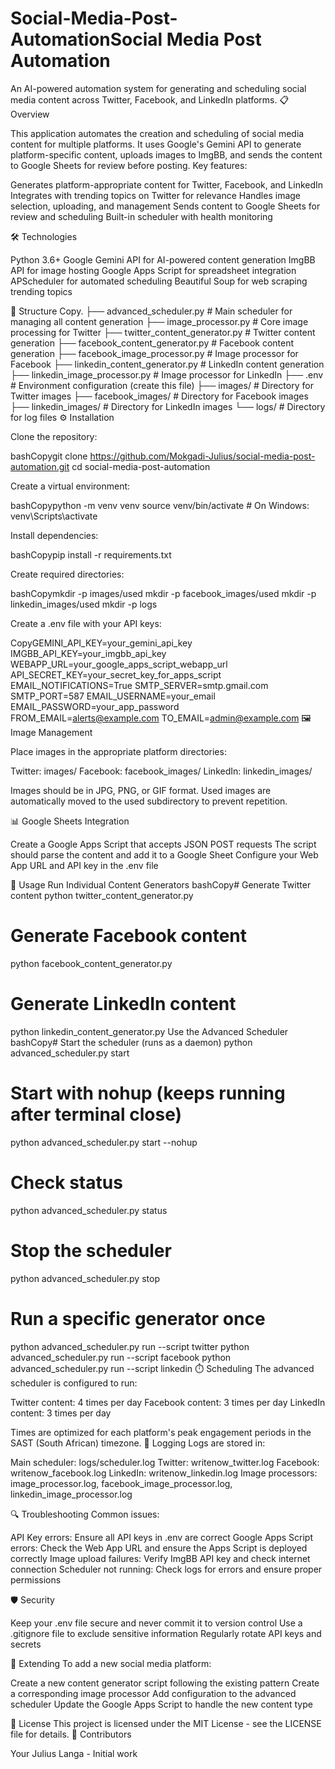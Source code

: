# Social-Media-Post-AutomationSocial Media Post Automation

An AI-powered automation system for generating and scheduling social media content across Twitter, Facebook, and LinkedIn platforms.
📋 Overview

This application automates the creation and scheduling of social media content for multiple platforms. It uses Google's Gemini API to generate platform-specific content, uploads images to ImgBB, and sends the content to Google Sheets for review before posting.
Key features:

Generates platform-appropriate content for Twitter, Facebook, and LinkedIn
Integrates with trending topics on Twitter for relevance
Handles image selection, uploading, and management
Sends content to Google Sheets for review and scheduling
Built-in scheduler with health monitoring

🛠️ Technologies

Python 3.6+
Google Gemini API for AI-powered content generation
ImgBB API for image hosting
Google Apps Script for spreadsheet integration
APScheduler for automated scheduling
Beautiful Soup for web scraping trending topics

📁 Structure
Copy.
├── advanced_scheduler.py # Main scheduler for managing all content generation
├── image_processor.py # Core image processing for Twitter
├── twitter_content_generator.py # Twitter content generation
├── facebook_content_generator.py # Facebook content generation
├── facebook_image_processor.py # Image processor for Facebook
├── linkedin_content_generator.py # LinkedIn content generation
├── linkedin_image_processor.py # Image processor for LinkedIn
├── .env # Environment configuration (create this file)
├── images/ # Directory for Twitter images
├── facebook_images/ # Directory for Facebook images
├── linkedin_images/ # Directory for LinkedIn images
└── logs/ # Directory for log files
⚙️ Installation

Clone the repository:

bashCopygit clone https://github.com/Mokgadi-Julius/social-media-post-automation.git
cd social-media-post-automation

Create a virtual environment:

bashCopypython -m venv venv
source venv/bin/activate # On Windows: venv\Scripts\activate

Install dependencies:

bashCopypip install -r requirements.txt

Create required directories:

bashCopymkdir -p images/used
mkdir -p facebook_images/used
mkdir -p linkedin_images/used
mkdir -p logs

Create a .env file with your API keys:

CopyGEMINI_API_KEY=your_gemini_api_key
IMGBB_API_KEY=your_imgbb_api_key
WEBAPP_URL=your_google_apps_script_webapp_url
API_SECRET_KEY=your_secret_key_for_apps_script
EMAIL_NOTIFICATIONS=True
SMTP_SERVER=smtp.gmail.com
SMTP_PORT=587
EMAIL_USERNAME=your_email
EMAIL_PASSWORD=your_app_password
FROM_EMAIL=alerts@example.com
TO_EMAIL=admin@example.com
🖼️ Image Management

Place images in the appropriate platform directories:

Twitter: images/
Facebook: facebook_images/
LinkedIn: linkedin_images/

Images should be in JPG, PNG, or GIF format.
Used images are automatically moved to the used subdirectory to prevent repetition.

📊 Google Sheets Integration

Create a Google Apps Script that accepts JSON POST requests
The script should parse the content and add it to a Google Sheet
Configure your Web App URL and API key in the .env file

🚀 Usage
Run Individual Content Generators
bashCopy# Generate Twitter content
python twitter_content_generator.py

# Generate Facebook content

python facebook_content_generator.py

# Generate LinkedIn content

python linkedin_content_generator.py
Use the Advanced Scheduler
bashCopy# Start the scheduler (runs as a daemon)
python advanced_scheduler.py start

# Start with nohup (keeps running after terminal close)

python advanced_scheduler.py start --nohup

# Check status

python advanced_scheduler.py status

# Stop the scheduler

python advanced_scheduler.py stop

# Run a specific generator once

python advanced_scheduler.py run --script twitter
python advanced_scheduler.py run --script facebook
python advanced_scheduler.py run --script linkedin
⏱️ Scheduling
The advanced scheduler is configured to run:

Twitter content: 4 times per day
Facebook content: 3 times per day
LinkedIn content: 3 times per day

Times are optimized for each platform's peak engagement periods in the SAST (South African) timezone.
📝 Logging
Logs are stored in:

Main scheduler: logs/scheduler.log
Twitter: writenow_twitter.log
Facebook: writenow_facebook.log
LinkedIn: writenow_linkedin.log
Image processors: image_processor.log, facebook_image_processor.log, linkedin_image_processor.log

🔍 Troubleshooting
Common issues:

API Key errors: Ensure all API keys in .env are correct
Google Apps Script errors: Check the Web App URL and ensure the Apps Script is deployed correctly
Image upload failures: Verify ImgBB API key and check internet connection
Scheduler not running: Check logs for errors and ensure proper permissions

🛡️ Security

Keep your .env file secure and never commit it to version control
Use a .gitignore file to exclude sensitive information
Regularly rotate API keys and secrets

🧩 Extending
To add a new social media platform:

Create a new content generator script following the existing pattern
Create a corresponding image processor
Add configuration to the advanced scheduler
Update the Google Apps Script to handle the new content type

📄 License
This project is licensed under the MIT License - see the LICENSE file for details.
👥 Contributors

Your Julius Langa - Initial work
